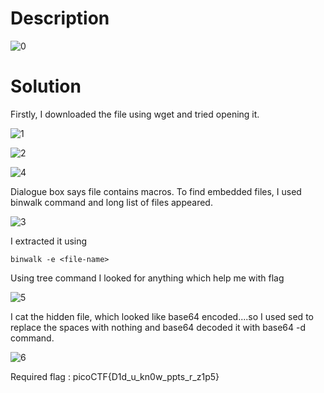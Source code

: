 # Description

![0](https://user-images.githubusercontent.com/125740625/219943721-f6186d42-e778-41cc-b9d2-1b479ca1251f.png)

# Solution

Firstly, I downloaded the file using wget and tried opening it.

![1](https://user-images.githubusercontent.com/125740625/219944039-8e20b9cd-e9ab-439f-81c0-7622f41c2edc.png)

![2](https://user-images.githubusercontent.com/125740625/219944089-52e144f8-212b-420e-ad31-c2084f778150.png)

![4](https://user-images.githubusercontent.com/125740625/219944093-69f73626-97c5-46eb-b629-1e50ea287bab.png)

Dialogue box says file contains macros. To find embedded files, I used binwalk command and long list of files appeared.

![3](https://user-images.githubusercontent.com/125740625/219944215-15e38582-b3a3-49d4-ab53-bc996fc31f6f.png)

I extracted it using 
```
binwalk -e <file-name>
```
Using tree command I looked for anything which help me with flag

![5](https://user-images.githubusercontent.com/125740625/219944490-5b7dfa0e-0f4d-4ac5-8e3a-9a7f8a076ed7.png)

I cat the hidden file, which looked like base64 encoded....so I used sed to replace the spaces with nothing and base64 decoded it with base64 -d command.

![6](https://user-images.githubusercontent.com/125740625/219944752-1b582951-4a81-4425-820a-ef86388e299b.png)

Required flag : picoCTF{D1d_u_kn0w_ppts_r_z1p5}
